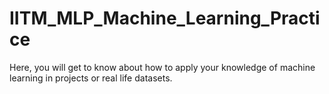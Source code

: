 # IITM_MLP_Machine_Learning_Practice
Here, you will get to know about how to apply your knowledge of machine learning in projects or real life datasets. 
